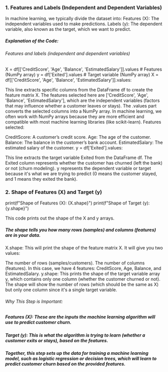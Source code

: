 ### 1. Features and Labels (Independent and Dependent Variables)
In machine learning, we typically divide the dataset into:
Features (X): The independent variables used to make predictions.
Labels (y): The dependent variable, also known as the target, which we want to predict.
##### Explanation of the Code:

###### Features and labels (independent and dependent variables)
X = df[['CreditScore', 'Age', 'Balance', 'EstimatedSalary']].values  # Features (NumPy array)
y = df['Exited'].values  # Target variable (NumPy array)
X = df[['CreditScore', 'Age', 'Balance', 'EstimatedSalary']].values:

This line extracts specific columns from the DataFrame df to create the feature matrix X.
The features selected here are ['CreditScore', 'Age', 'Balance', 'EstimatedSalary'], which are the independent variables (factors that may influence whether a customer leaves or stays).
The .values part converts the selected columns into a NumPy array. In machine learning, we often work with NumPy arrays because they are more efficient and compatible with most machine learning libraries (like scikit-learn).
Features selected:

CreditScore: A customer’s credit score.
Age: The age of the customer.
Balance: The balance in the customer’s bank account.
EstimatedSalary: The estimated salary of the customer.
y = df['Exited'].values:

This line extracts the target variable Exited from the DataFrame df. 
The Exited column represents whether the customer has churned (left the bank) or not (churn modeling).
y represents the dependent variable or target because it's what we are trying to predict (0 means the customer stayed, and 1 means they exited the bank).

### 2. Shape of Features (X) and Target (y)

print(f"Shape of Features (X): {X.shape}")
print(f"Shape of Target (y): {y.shape}")

This code prints out the shape of the X and y arrays. 
##### The shape tells you how many rows (samples) and columns (features) are in your data.

X.shape: This will print the shape of the feature matrix X. It will give you two values:

The number of rows (samples/customers).
The number of columns (features). In this case, we have 4 features: CreditScore, Age, Balance, and EstimatedSalary.
y.shape: This prints the shape of the target variable array y, which contains only one column (whether the customer churned or not). 
The shape will show the number of rows (which should be the same as X) but only one column since it's a single target variable.


###### Why This Step is Important:
##### Features (X): These are the inputs the machine learning algorithm will use to predict customer churn.
##### Target (y): This is what the algorithm is trying to learn (whether a customer exits or stays), based on the features.

##### Together, this step sets up the data for training a machine learning model, such as logistic regression or decision trees, which will learn to predict customer churn based on the provided features.








